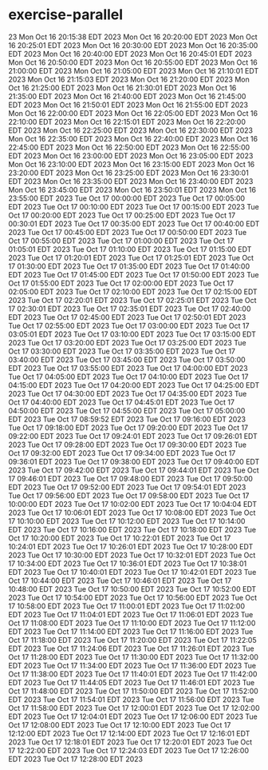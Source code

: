 # exercise-parallel
23
Mon Oct 16 20:15:38 EDT 2023
Mon Oct 16 20:20:00 EDT 2023
Mon Oct 16 20:25:01 EDT 2023
Mon Oct 16 20:30:00 EDT 2023
Mon Oct 16 20:35:00 EDT 2023
Mon Oct 16 20:40:00 EDT 2023
Mon Oct 16 20:45:01 EDT 2023
Mon Oct 16 20:50:00 EDT 2023
Mon Oct 16 20:55:00 EDT 2023
Mon Oct 16 21:00:00 EDT 2023
Mon Oct 16 21:05:00 EDT 2023
Mon Oct 16 21:10:01 EDT 2023
Mon Oct 16 21:15:03 EDT 2023
Mon Oct 16 21:20:00 EDT 2023
Mon Oct 16 21:25:00 EDT 2023
Mon Oct 16 21:30:01 EDT 2023
Mon Oct 16 21:35:00 EDT 2023
Mon Oct 16 21:40:00 EDT 2023
Mon Oct 16 21:45:00 EDT 2023
Mon Oct 16 21:50:01 EDT 2023
Mon Oct 16 21:55:00 EDT 2023
Mon Oct 16 22:00:00 EDT 2023
Mon Oct 16 22:05:00 EDT 2023
Mon Oct 16 22:10:00 EDT 2023
Mon Oct 16 22:15:01 EDT 2023
Mon Oct 16 22:20:00 EDT 2023
Mon Oct 16 22:25:00 EDT 2023
Mon Oct 16 22:30:00 EDT 2023
Mon Oct 16 22:35:00 EDT 2023
Mon Oct 16 22:40:00 EDT 2023
Mon Oct 16 22:45:00 EDT 2023
Mon Oct 16 22:50:00 EDT 2023
Mon Oct 16 22:55:00 EDT 2023
Mon Oct 16 23:00:00 EDT 2023
Mon Oct 16 23:05:00 EDT 2023
Mon Oct 16 23:10:00 EDT 2023
Mon Oct 16 23:15:00 EDT 2023
Mon Oct 16 23:20:00 EDT 2023
Mon Oct 16 23:25:00 EDT 2023
Mon Oct 16 23:30:01 EDT 2023
Mon Oct 16 23:35:00 EDT 2023
Mon Oct 16 23:40:00 EDT 2023
Mon Oct 16 23:45:00 EDT 2023
Mon Oct 16 23:50:01 EDT 2023
Mon Oct 16 23:55:00 EDT 2023
Tue Oct 17 00:00:00 EDT 2023
Tue Oct 17 00:05:00 EDT 2023
Tue Oct 17 00:10:00 EDT 2023
Tue Oct 17 00:15:00 EDT 2023
Tue Oct 17 00:20:00 EDT 2023
Tue Oct 17 00:25:00 EDT 2023
Tue Oct 17 00:30:01 EDT 2023
Tue Oct 17 00:35:00 EDT 2023
Tue Oct 17 00:40:00 EDT 2023
Tue Oct 17 00:45:00 EDT 2023
Tue Oct 17 00:50:00 EDT 2023
Tue Oct 17 00:55:00 EDT 2023
Tue Oct 17 01:00:00 EDT 2023
Tue Oct 17 01:05:01 EDT 2023
Tue Oct 17 01:10:00 EDT 2023
Tue Oct 17 01:15:00 EDT 2023
Tue Oct 17 01:20:01 EDT 2023
Tue Oct 17 01:25:01 EDT 2023
Tue Oct 17 01:30:00 EDT 2023
Tue Oct 17 01:35:00 EDT 2023
Tue Oct 17 01:40:00 EDT 2023
Tue Oct 17 01:45:00 EDT 2023
Tue Oct 17 01:50:00 EDT 2023
Tue Oct 17 01:55:00 EDT 2023
Tue Oct 17 02:00:00 EDT 2023
Tue Oct 17 02:05:00 EDT 2023
Tue Oct 17 02:10:00 EDT 2023
Tue Oct 17 02:15:00 EDT 2023
Tue Oct 17 02:20:01 EDT 2023
Tue Oct 17 02:25:01 EDT 2023
Tue Oct 17 02:30:01 EDT 2023
Tue Oct 17 02:35:01 EDT 2023
Tue Oct 17 02:40:00 EDT 2023
Tue Oct 17 02:45:00 EDT 2023
Tue Oct 17 02:50:01 EDT 2023
Tue Oct 17 02:55:00 EDT 2023
Tue Oct 17 03:00:00 EDT 2023
Tue Oct 17 03:05:01 EDT 2023
Tue Oct 17 03:10:00 EDT 2023
Tue Oct 17 03:15:00 EDT 2023
Tue Oct 17 03:20:00 EDT 2023
Tue Oct 17 03:25:00 EDT 2023
Tue Oct 17 03:30:00 EDT 2023
Tue Oct 17 03:35:00 EDT 2023
Tue Oct 17 03:40:00 EDT 2023
Tue Oct 17 03:45:00 EDT 2023
Tue Oct 17 03:50:00 EDT 2023
Tue Oct 17 03:55:00 EDT 2023
Tue Oct 17 04:00:00 EDT 2023
Tue Oct 17 04:05:00 EDT 2023
Tue Oct 17 04:10:00 EDT 2023
Tue Oct 17 04:15:00 EDT 2023
Tue Oct 17 04:20:00 EDT 2023
Tue Oct 17 04:25:00 EDT 2023
Tue Oct 17 04:30:00 EDT 2023
Tue Oct 17 04:35:00 EDT 2023
Tue Oct 17 04:40:00 EDT 2023
Tue Oct 17 04:45:01 EDT 2023
Tue Oct 17 04:50:00 EDT 2023
Tue Oct 17 04:55:00 EDT 2023
Tue Oct 17 05:00:00 EDT 2023
Tue Oct 17 08:59:52 EDT 2023
Tue Oct 17 09:16:00 EDT 2023
Tue Oct 17 09:18:00 EDT 2023
Tue Oct 17 09:20:00 EDT 2023
Tue Oct 17 09:22:00 EDT 2023
Tue Oct 17 09:24:01 EDT 2023
Tue Oct 17 09:26:01 EDT 2023
Tue Oct 17 09:28:00 EDT 2023
Tue Oct 17 09:30:00 EDT 2023
Tue Oct 17 09:32:00 EDT 2023
Tue Oct 17 09:34:00 EDT 2023
Tue Oct 17 09:36:01 EDT 2023
Tue Oct 17 09:38:00 EDT 2023
Tue Oct 17 09:40:00 EDT 2023
Tue Oct 17 09:42:00 EDT 2023
Tue Oct 17 09:44:01 EDT 2023
Tue Oct 17 09:46:01 EDT 2023
Tue Oct 17 09:48:00 EDT 2023
Tue Oct 17 09:50:00 EDT 2023
Tue Oct 17 09:52:00 EDT 2023
Tue Oct 17 09:54:01 EDT 2023
Tue Oct 17 09:56:00 EDT 2023
Tue Oct 17 09:58:00 EDT 2023
Tue Oct 17 10:00:00 EDT 2023
Tue Oct 17 10:02:00 EDT 2023
Tue Oct 17 10:04:04 EDT 2023
Tue Oct 17 10:06:01 EDT 2023
Tue Oct 17 10:08:00 EDT 2023
Tue Oct 17 10:10:00 EDT 2023
Tue Oct 17 10:12:00 EDT 2023
Tue Oct 17 10:14:00 EDT 2023
Tue Oct 17 10:16:00 EDT 2023
Tue Oct 17 10:18:00 EDT 2023
Tue Oct 17 10:20:00 EDT 2023
Tue Oct 17 10:22:01 EDT 2023
Tue Oct 17 10:24:01 EDT 2023
Tue Oct 17 10:26:01 EDT 2023
Tue Oct 17 10:28:00 EDT 2023
Tue Oct 17 10:30:00 EDT 2023
Tue Oct 17 10:32:01 EDT 2023
Tue Oct 17 10:34:00 EDT 2023
Tue Oct 17 10:36:01 EDT 2023
Tue Oct 17 10:38:01 EDT 2023
Tue Oct 17 10:40:01 EDT 2023
Tue Oct 17 10:42:01 EDT 2023
Tue Oct 17 10:44:00 EDT 2023
Tue Oct 17 10:46:01 EDT 2023
Tue Oct 17 10:48:00 EDT 2023
Tue Oct 17 10:50:00 EDT 2023
Tue Oct 17 10:52:00 EDT 2023
Tue Oct 17 10:54:00 EDT 2023
Tue Oct 17 10:56:00 EDT 2023
Tue Oct 17 10:58:00 EDT 2023
Tue Oct 17 11:00:01 EDT 2023
Tue Oct 17 11:02:00 EDT 2023
Tue Oct 17 11:04:01 EDT 2023
Tue Oct 17 11:06:01 EDT 2023
Tue Oct 17 11:08:00 EDT 2023
Tue Oct 17 11:10:00 EDT 2023
Tue Oct 17 11:12:00 EDT 2023
Tue Oct 17 11:14:00 EDT 2023
Tue Oct 17 11:16:00 EDT 2023
Tue Oct 17 11:18:00 EDT 2023
Tue Oct 17 11:20:00 EDT 2023
Tue Oct 17 11:22:05 EDT 2023
Tue Oct 17 11:24:06 EDT 2023
Tue Oct 17 11:26:01 EDT 2023
Tue Oct 17 11:28:00 EDT 2023
Tue Oct 17 11:30:00 EDT 2023
Tue Oct 17 11:32:00 EDT 2023
Tue Oct 17 11:34:00 EDT 2023
Tue Oct 17 11:36:00 EDT 2023
Tue Oct 17 11:38:00 EDT 2023
Tue Oct 17 11:40:01 EDT 2023
Tue Oct 17 11:42:00 EDT 2023
Tue Oct 17 11:44:05 EDT 2023
Tue Oct 17 11:46:01 EDT 2023
Tue Oct 17 11:48:00 EDT 2023
Tue Oct 17 11:50:00 EDT 2023
Tue Oct 17 11:52:00 EDT 2023
Tue Oct 17 11:54:01 EDT 2023
Tue Oct 17 11:56:00 EDT 2023
Tue Oct 17 11:58:00 EDT 2023
Tue Oct 17 12:00:01 EDT 2023
Tue Oct 17 12:02:00 EDT 2023
Tue Oct 17 12:04:01 EDT 2023
Tue Oct 17 12:06:00 EDT 2023
Tue Oct 17 12:08:00 EDT 2023
Tue Oct 17 12:10:00 EDT 2023
Tue Oct 17 12:12:00 EDT 2023
Tue Oct 17 12:14:00 EDT 2023
Tue Oct 17 12:16:01 EDT 2023
Tue Oct 17 12:18:01 EDT 2023
Tue Oct 17 12:20:01 EDT 2023
Tue Oct 17 12:22:00 EDT 2023
Tue Oct 17 12:24:03 EDT 2023
Tue Oct 17 12:26:00 EDT 2023
Tue Oct 17 12:28:00 EDT 2023
